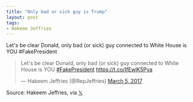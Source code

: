 ```yaml
---
title: "Only bad or sick guy is Trump"
layout: post
tags:
- Hakeem Jeffries
---
```


Let's be clear Donald, only bad (or sick) guy connected to White House is YOU #FakePresident

<blockquote class="twitter-tweet"><p lang="en" dir="ltr">Let&#39;s be clear Donald, only bad (or sick) guy connected to White House is YOU <a href="https://twitter.com/hashtag/FakePresident?src=hash&amp;ref_src=twsrc%5Etfw">#FakePresident</a> <a href="https://t.co/IfEwlK5Pya">https://t.co/IfEwlK5Pya</a></p>&mdash; Hakeem Jeffries (@RepJeffries) <a href="https://twitter.com/RepJeffries/status/838419603088891904?ref_src=twsrc%5Etfw">March 5, 2017</a></blockquote> <script async src="https://platform.twitter.com/widgets.js" charset="utf-8"></script>

Source: Hakeem Jeffries, via [𝕏](https://x.com)
